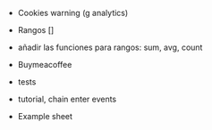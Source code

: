 * Cookies warning (g analytics)

* Rangos []
* añadir las funciones para rangos: sum, avg, count

* Buymeacoffee

* tests

* tutorial, chain enter events

* Example sheet
